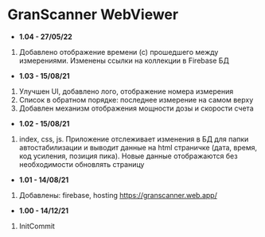 # GranScanner WebViewer

* <b>1.04 - 27/05/22</b>
1. Добавлено отображение времени (с) прошедшего между измерениями. Изменены ссылки на коллекции в Firebase БД
* <b>1.03 - 15/08/21</b>
1. Улучшен UI, добавлено лого, отображение номера измерения
2. Список в обратном порядке: последнее измерение на самом верху
3. Добавлен механизм отображения мощности дозы и скорости счета
* <b>1.02 - 15/08/21</b>
1. index, css, js. Приложение отслеживает изменения в БД для папки автостабилизации и выводит данные на html страничке (дата, время, код усиления, позиция пика). Новые данные отображаются без необходимости обновлять страницу
* <b>1.01 - 14/08/21</b>
1. Добавлены: firebase, hosting https://granscanner.web.app/
* <b>1.00 - 14/12/21</b>
1. InitCommit
